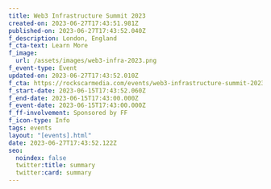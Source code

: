 ```yaml
---
title: Web3 Infrastructure Summit 2023
created-on: 2023-06-27T17:43:51.981Z
published-on: 2023-06-27T17:43:52.040Z
f_description: London, England
f_cta-text: Learn More
f_image:
  url: /assets/images/web3-infra-2023.png
f_event-type: Event
updated-on: 2023-06-27T17:43:52.010Z
f_cta: https://rockscarmedia.com/events/web3-infrastructure-summit-2023/#:~:text=Hosted%20by%20RockScar%20the%20Web3,NFTs%2C%20and%20other%20Web3%20applications.
f_start-date: 2023-06-15T17:43:52.060Z
f_end-date: 2023-06-15T17:43:00.000Z
f_event-date: 2023-06-15T17:43:00.000Z
f_ff-involvement: Sponsored by FF
f_icon-type: Info
tags: events
layout: "[events].html"
date: 2023-06-27T17:43:52.122Z
seo:
  noindex: false
  twitter:title: summary
  twitter:card: summary
---
```

